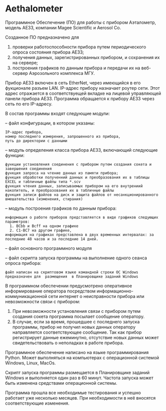 # Aethalometer

Программное Обеспечение (ПО) для работы с прибором Аэталометр, модель АЕ33, компании Magee Scientific и Aerosol Со.

Созданное ПО предназначено для 
1. проверки работоспособности прибора путем периодического опроса состояния прибора АЕ33;
2. получения данных, зарегистрированных прибором, и сохранения их на сервере;
3. построения графиков по данным прибора и передачи их на веб-сервер Аэрозольного комплекса МГУ.

Прибор АЕ33 включен в сеть EtherNet, через имеющийся в его фукционале разъем LAN. IP-адрес прибору назначает роутер сети. Этот адрес отражается в соответствуещей вкладке на лицевой управляющей панели прибора АЕ33. Программа обращается к прибору АЕ33 через сеть по его IP-адресу.

В состав программы входят следующие модули:

– файл конфигурации, в котором указаны:

    IP-адрес прибора,
    номер последнего измерения, запрошенного из прибора,
    путь до директории с данными
– модуль определения класса прибора AE33, включающий следующие функции:

    функции установления соединения с прибором путем создания сокета и завершения соединения
    функция запроса на чтение данных из памяти прибора;
    функция обработки полученний данных и преобразования их в таблицы EXСEL и табличные файлы типа *.scv
    функция чтения данных, записываемых прибором на его внутрениий накопитель, и преобразования их в табличные файлы
    функция записи файлов на диск и защита файлов от несанкционированного вмешательства (изменения, стирания)
    
– модуль построения графиков по данным прибора:

    информация о работе приборов представляется в виде графиков следующих параметров:
      1. BCbb и Bcff на одном графике
      2. C1-BC7 на другом графике,
    информация на графиках представлена в двух временных интервалах: за последние 48 часов и за последние 14 дней. 

– файл основного программного модуля

– файл скрипта запуска программы на выполнение одного сеанса опроса прибора:

    файл написан на скриптовом языке командной строки ОС Windows
    предназначен для  размещения  в Планировщике заданий Windows

В программном обеспечении предусмотрено оперативное информирование оператора посредством информационно-коммуникационной сети 	интернет о неисправности прибора или невозможности связи с прибором:
1. При невозможности установления связи с прибором путем создания сокета программа посылает сообщение оператору. 
2. В случае, если за время, прошедшее с последнего запуска программы, прибор не получил новых данных оператору направляется соответствующее сообщение. Так как прибор регистрирует данные ежеминутно, отсутствие новых данных может свидетельствовать о неполадках в работе прибора.

Программное обеспечение написано на языке программирования Python. Может выполняться на компьютерах с операционной системой Windows, Linux, MacOs.

Скрипт запуска программы размещается в Планировщике заданий Windows и выполняется один раз в 60 минут. Частота запуска может быть изменена средствами операционной системы.

Программа прошла все необходимые тестирования и успешно работает уже несколько месяцев. При необходимости в неё вносятся соответствующие изменения.
